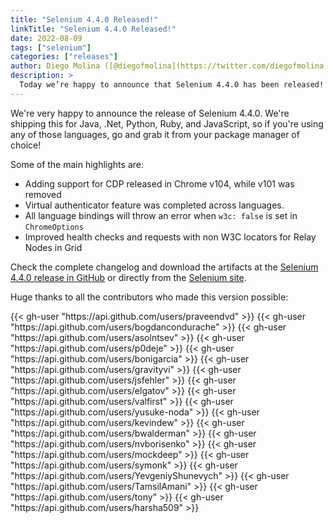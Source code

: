 ```yaml
---
title: "Selenium 4.4.0 Released!"
linkTitle: "Selenium 4.4.0 Released!"
date: 2022-08-09
tags: ["selenium"]
categories: ["releases"]
author: Diego Molina ([@diegofmolina](https://twitter.com/diegofmolina))
description: >
  Today we’re happy to announce that Selenium 4.4.0 has been released!
---
```


We're very happy to announce the release of Selenium 4.4.0. We're shipping 
this for Java, .Net, Python, Ruby, and JavaScript, so if you're using any 
of those languages, go and grab it from your package manager of choice!

Some of the main highlights are:

  * Adding support for CDP released in Chrome v104, while v101 was removed
  * Virtual authenticator feature was completed across languages.
  * All language bindings will throw an error when `w3c: false` is set in `ChromeOptions`
  * Improved health checks and requests with non W3C locators for Relay Nodes in Grid

Check the complete changelog and download the artifacts at the 
[Selenium 4.4.0 release in GitHub](https://github.com/SeleniumHQ/selenium/releases/tag/selenium-4.4.0)
or directly from the [Selenium site][download].

Huge thanks to all the contributors who made this version possible:

<div class="row justify-content-center">
  <div class="col-11 p-4 bg-transparent">
    <div class="row justify-content-center">
      {{< gh-user "https://api.github.com/users/praveendvd" >}}
      {{< gh-user "https://api.github.com/users/bogdancondurache" >}}
      {{< gh-user "https://api.github.com/users/asolntsev" >}}
      {{< gh-user "https://api.github.com/users/p0deje" >}}
      {{< gh-user "https://api.github.com/users/bonigarcia" >}}
      {{< gh-user "https://api.github.com/users/gravityvi" >}}
      {{< gh-user "https://api.github.com/users/jsfehler" >}}
      {{< gh-user "https://api.github.com/users/elgatov" >}}
      {{< gh-user "https://api.github.com/users/valfirst" >}}
      {{< gh-user "https://api.github.com/users/yusuke-noda" >}}
      {{< gh-user "https://api.github.com/users/kevindew" >}}
      {{< gh-user "https://api.github.com/users/bwalderman" >}}
      {{< gh-user "https://api.github.com/users/nvborisenko" >}}
      {{< gh-user "https://api.github.com/users/mockdeep" >}}
      {{< gh-user "https://api.github.com/users/symonk" >}}
      {{< gh-user "https://api.github.com/users/YevgeniyShunevych" >}}
      {{< gh-user "https://api.github.com/users/TamsilAmani" >}}
      {{< gh-user "https://api.github.com/users/tony" >}}
      {{< gh-user "https://api.github.com/users/harsha509" >}}
    </div>
  </div>
</div>



[download]: /downloads
